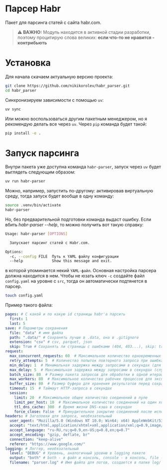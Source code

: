 # Парсер Habr
Пакет для парсинга статей с сайта habr.com. 
> **⚠️ ВАЖНО:** Модуль находится в активной стадии разработки, поэтому процитирую слова великих: **если что-то не нравится - контрибьють**

# Установка

Для начала скачаем актуальную версию проекта:

```bash
git clone https://github.com/nikikorolev/habr_parser.git
cd habr_parser
```

Синхронизируем зависимости с помощью `uv`:
```bash
uv sync
```
Или можно воспользоваться другим пакетным менеджером, но я рекомендую делать все через `uv`. Через `pip` команда будет такой:

```bash
pip install -e .
```

# Запуск парсинга

Внутри пакета уже доступна команда `habr-parser`, запуск через `uv` будет выглядеть следующим образом:

```bash
uv run habr-parser
```

Можно, например, запустить по-другому: активировав виртуальную среду, тогда запуск будет вообще в одну команду:
```bash
source .venv/bin/activate
habr-parser
```

Но, без предварительной подготовки команда выдаст ошибку. Если вбить *habr-parser --help*, то можно получить вот такую справку:
```bash
Usage: habr-parser [OPTIONS]

  Запускает парсинг статей с Habr.com.

Options:
  -c, --config FILE  Путь к YAML файлу конфигурации
  --help             Show this message and exit.
```
в которой упоминается некий `YAML-файл`. Основная настройка парсера должна находится в нем. Чтобы не юзать ключ `-c` создайте файл `config.yaml` на уровне с `src`, тогда он автоматически подтянется в парсер.
```bash
touch config.yaml
```
Пример такого файла:

```yaml
pages: # С какой и по какую id страницы habr'a парсить
  first: 1
  last: 5
save: # Параметры сохранения
  file: "data" # имя файла
  path: ".data/" # Сохранять лучше в .data, она в .gitignore
  extension: "csv" # csv, parquet, json
  skip: True # Сохранять ли страницы с ошибками (404, 403...), skip: true не сохраняет
request:
  max_concurrent_requests: 60  # Максимальное количество одновременных HTTP-запросов
  retry_attempts: 5  # Количество попыток повторного запроса при ошибках
  min_delay: 1  # Минимальная задержка между запросами в секундах (для избежания блокировки)
  max_delay: 5  # Максимальная задержка между запросами в секундах (случайная задержка в диапазоне min_delay - max_delay)
  batch_size: 80  # Размер пакета запросов для обработки в одной итерации
  max_workers: 80  # Максимальное количество рабочих процессов для экспорта данных
  buffer_size: 80  # Размер буфера для хранения результатов перед сохранением
  timeout: 15  # Таймаут HTTP-запроса в секундах
  session:
    limit: 20  # Максимальное общее количество соединений в пуле
    limit_per_host: 10  # Максимальное количество соединений на один хост
    ttl_dns_cache: 300  # Время жизни DNS-кэша в секундах
    force_close: False  # Принудительное закрытие соединений после использования (False для переиспользования)
headers: # Заголовки для запроса, необязательный
  user_agent: "Mozilla/5.0 (Windows NT 10.0; Win64; x64) AppleWebKit/537.36 (KHTML, like Gecko) Chrome/117.0.0.0 Safari/537.36"
  accept: "text/html,application/xhtml+xml,application/xml;q=0.9,image/webp,image/apng,*/*;q=0.8"
  accept_language: "ru-RU,ru;q=0.9,en-US;q=0.8,en;q=0.7"
  accept_encoding: "gzip, deflate, br"
  connection: "keep-alive"
  referer: "https://www.google.com/"
logging: # Логгер, необязательный
  level: "DEBUG" # Уровень, аналогичный уровню в logging пакете
  output: "both" # both - в файл и консоль, console - в консоль, file - в файл
  filename: "parser.log" # Имя файла для логов, создается в папке log/ автоматом
```